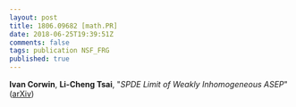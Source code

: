 ```yaml
---
layout: post
title: 1806.09682 [math.PR]
date: 2018-06-25T19:39:51Z
comments: false
tags: publication NSF_FRG
published: true
---
```


<b>Ivan Corwin</b>, <b>Li-Cheng Tsai</b>, "<i>SPDE Limit of Weakly Inhomogeneous ASEP</i>" ([arXiv](http://arxiv.org/abs/1806.09682v1))
